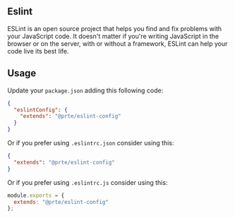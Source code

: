 ## Eslint

ESLint is an open source project that helps you find and fix problems with your JavaScript code. It doesn't matter if you're writing JavaScript in the browser or on the server,
with or without a framework, ESLint can help your code live its best life.

## Usage

Update your `package.json` adding this following code:

```json
{
  "eslintConfig": {
    "extends": "@prte/eslint-config"
  }
}
```

Or if you prefer using `.eslintrc.json` consider using this:

```json
{
  "extends": "@prte/eslint-config"
}
```

Or if you prefer using `.eslintrc.js` consider using this:

```javascript
module.exports = {
  extends: "@prte/eslint-config"
};
```
